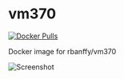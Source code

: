 # vm370

[![Docker Pulls](https://img.shields.io/docker/pulls/rbanffy/vm370.svg)](https://hub.docker.com/r/rbanffy/vm370/)

Docker image for rbanffy/vm370

![Screenshot](https://raw.githubusercontent.com/wiki/rbanffy/vm370/screenshot.png)
